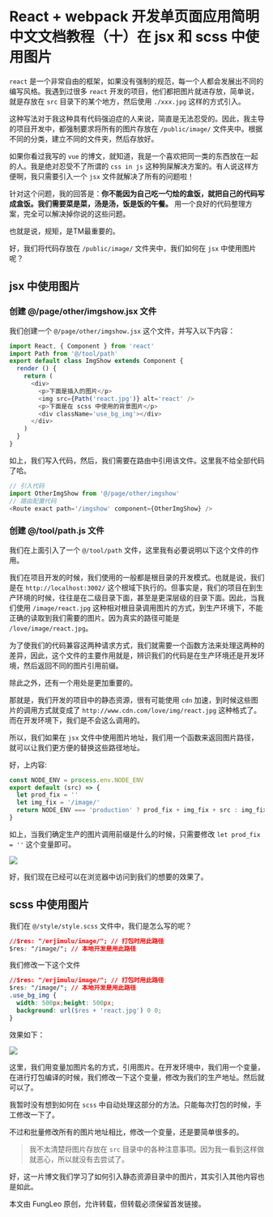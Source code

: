 # React + webpack 开发单页面应用简明中文文档教程（十）在 jsx 和 scss 中使用图片

`react` 是一个非常自由的框架，如果没有强制的规范，每一个人都会发展出不同的编写风格。我遇到过很多 `react` 开发的项目，他们都把图片就进存放，简单说，就是存放在 `src` 目录下的某个地方，然后使用 `./xxx.jpg` 这样的方式引入。

这种写法对于我这种具有代码强迫症的人来说，简直是无法忍受的。因此，我主导的项目开发中，都强制要求将所有的图片存放在 `/public/image/` 文件夹中。根据不同的分类，建立不同的文件夹，然后存放好。

如果你看过我写的 `vue` 的博文，就知道，我是一个喜欢把同一类的东西放在一起的人。我是绝对忍受不了所谓的 `css in js` 这种狗屎解决方案的。有人说这样方便啊，我只需要引入一个 `jsx` 文件就解决了所有的问题啦！

针对这个问题，我的回答是：**你不能因为自己吃一勺烩的盒饭，就把自己的代码写成盒饭。我们需要菜是菜，汤是汤，饭是饭的午餐。** 用一个良好的代码整理方案，完全可以解决掉你说的这些问题。

也就是说，规矩，是TM最重要的。

好，我们将代码存放在 `/public/image/` 文件夹中，我们如何在 `jsx` 中使用图片呢？

## jsx 中使用图片

### 创建 @/page/other/imgshow.jsx 文件

我们创建一个 `@/page/other/imgshow.jsx` 这个文件，并写入以下内容：

```js
import React, { Component } from 'react'
import Path from '@/tool/path'
export default class ImgShow extends Component {
  render () {
    return (
      <div>
        <p>下面是插入的图片</p>
        <img src={Path('react.jpg')} alt='react' />
        <p>下面是在 scss 中使用的背景图片</p>
        <div className='use_bg_img'></div>
      </div>
    )
  }
}
```

如上，我们写入代码，然后，我们需要在路由中引用该文件。这里我不给全部代码了哈。

```js
// 引入代码
import OtherImgShow from '@/page/other/imgshow'
// 路由配置代码
<Route exact path='/imgshow' component={OtherImgShow} />
```

### 创建 @/tool/path.js 文件

我们在上面引入了一个 `@/tool/path` 文件，这里我有必要说明以下这个文件的作用。

我们在项目开发的时候，我们使用的一般都是根目录的开发模式。也就是说，我们是在 `http://localhost:3002/` 这个根域下执行的。但事实是，我们的项目在到生产环境的时候，往往是在二级目录下面，甚至是更深层级的目录下面。因此，当我们使用 `/image/react.jpg` 这种相对根目录调用图片的方式，到生产环境下，不能正确的读取到我们需要的图片。因为真实的路径可能是 `/love/image/react.jpg`。

为了使我们的代码兼容这两种请求方式，我们就需要一个函数方法来处理这两种的差异，因此，这个文件的主要作用就是，辨识我们的代码是在生产环境还是开发环境，然后返回不同的图片引用前缀。

除此之外，还有一个用处是更加重要的。

那就是，我们开发的项目中的静态资源，很有可能使用 `cdn` 加速，到时候这些图片的调用方式就变成了 `http://www.cdn.com/love/img/react.jpg` 这种格式了。而在开发环境下，我们是不会这么调用的。

所以，我们如果在 `jsx` 文件中使用图片地址，我们用一个函数来返回图片路径，就可以让我们更方便的替换这些路径地址。

好，上内容:

```js
const NODE_ENV = process.env.NODE_ENV
export default (src) => {
  let prod_fix = ''
  let img_fix = '/image/'
  return NODE_ENV === 'production' ? prod_fix + img_fix + src : img_fix + src
}
```

如上，当我们确定生产的图片调用前缀是什么的时候，只需要修改 `let prod_fix = ''` 这个变量即可。

![](https://raw.githubusercontent.com/fengcms/articles/master/image/83/0bb9ef49607973ee04b8f8b7a57cb0.jpg)

好，我们现在已经可以在浏览器中访问到我们的想要的效果了。

## scss 中使用图片

我们在 `@/style/style.scss` 文件中，我们是怎么写的呢？

```css
//$res: "/erjimulu/image/"; // 打包时用此路径
$res: "/image/"; // 本地开发是用此路径
```

我们修改一下这个文件

```css
//$res: "/erjimulu/image/"; // 打包时用此路径
$res: "/image/"; // 本地开发是用此路径
.use_bg_img {
  width: 500px;height: 500px;
  background: url($res + 'react.jpg') 0 0;
}
```

效果如下：

![](https://raw.githubusercontent.com/fengcms/articles/master/image/b9/c5fb0b4b73a6aae717528cd6190e5d.jpg)

这里，我们用变量加图片名的方式，引用图片。在开发环境中，我们用一个变量，在进行打包编译的时候，我们修改一下这个变量，修改为我们的生产地址。然后就可以了。

我暂时没有想到如何在 `scss` 中自动处理这部分的方法。只能每次打包的时候，手工修改一下了。

不过和批量修改所有的图片地址相比，修改一个变量，还是要简单很多的。

> 我不太清楚将图片存放在 `src` 目录中的各种注意事项。因为我一看到这样做就恶心，所以就没有去尝试了。

好，这一片博文我们学习了如何引入静态资源目录中的图片，其实引入其他内容也是如此。

本文由 FungLeo 原创，允许转载，但转载必须保留首发链接。


